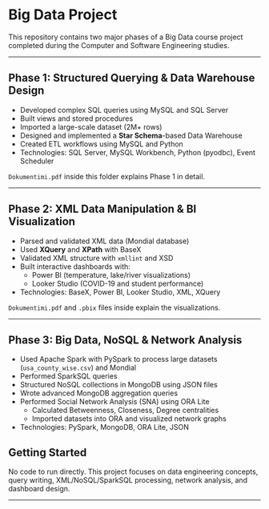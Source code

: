 # Big Data Project 

This repository contains two major phases of a Big Data course project completed during the Computer and Software Engineering studies.


---

##  Phase 1: Structured Querying & Data Warehouse Design

- Developed complex SQL queries using MySQL and SQL Server
- Built views and stored procedures
- Imported a large-scale dataset (2M+ rows)
- Designed and implemented a **Star Schema**-based Data Warehouse
- Created ETL workflows using MySQL and Python
- Technologies: SQL Server, MySQL Workbench, Python (pyodbc), Event Scheduler

 `Dokumentimi.pdf` inside this folder explains Phase 1 in detail.

---

##  Phase 2: XML Data Manipulation & BI Visualization

- Parsed and validated XML data (Mondial database)
- Used **XQuery** and **XPath** with BaseX
- Validated XML structure with `xmllint` and XSD
- Built interactive dashboards with:
  -  Power BI (temperature, lake/river visualizations)
  -  Looker Studio (COVID-19 and student performance)
- Technologies: BaseX, Power BI, Looker Studio, XML, XQuery

 `Dokumentimi.pdf` and `.pbix` files inside explain the visualizations.

---

## Phase 3: Big Data, NoSQL & Network Analysis

- Used Apache Spark with PySpark to process large datasets (`usa_county_wise.csv`) and Mondial
- Performed SparkSQL queries
- Structured NoSQL collections in MongoDB using JSON files
- Wrote advanced MongoDB aggregation queries
- Performed Social Network Analysis (SNA) using ORA Lite
  - Calculated Betweenness, Closeness, Degree centralities
  - Imported datasets into ORA and visualized network graphs
 - Technologies: PySpark, MongoDB, ORA Lite, JSON
## Getting Started

No code to run directly. This project focuses on data engineering concepts, query writing, XML/NoSQL/SparkSQL processing, network analysis, and dashboard design.

---





